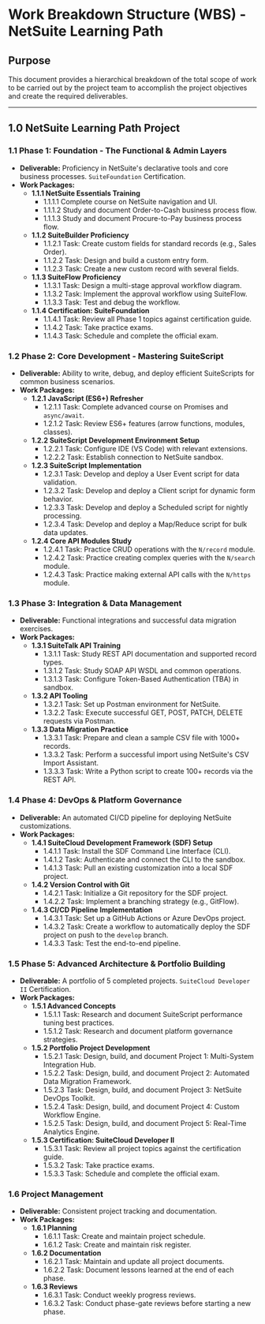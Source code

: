 # Work Breakdown Structure (WBS) - NetSuite Learning Path

## Purpose
This document provides a hierarchical breakdown of the total scope of work to be carried out by the project team to accomplish the project objectives and create the required deliverables.

---

## 1.0 NetSuite Learning Path Project

### 1.1 Phase 1: Foundation - The Functional & Admin Layers
*   **Deliverable:** Proficiency in NetSuite's declarative tools and core business processes. `SuiteFoundation` Certification.
*   **Work Packages:**
    *   **1.1.1 NetSuite Essentials Training**
        *   1.1.1.1 Complete course on NetSuite navigation and UI.
        *   1.1.1.2 Study and document Order-to-Cash business process flow.
        *   1.1.1.3 Study and document Procure-to-Pay business process flow.
    *   **1.1.2 SuiteBuilder Proficiency**
        *   1.1.2.1 Task: Create custom fields for standard records (e.g., Sales Order).
        *   1.1.2.2 Task: Design and build a custom entry form.
        *   1.1.2.3 Task: Create a new custom record with several fields.
    *   **1.1.3 SuiteFlow Proficiency**
        *   1.1.3.1 Task: Design a multi-stage approval workflow diagram.
        *   1.1.3.2 Task: Implement the approval workflow using SuiteFlow.
        *   1.1.3.3 Task: Test and debug the workflow.
    *   **1.1.4 Certification: SuiteFoundation**
        *   1.1.4.1 Task: Review all Phase 1 topics against certification guide.
        *   1.1.4.2 Task: Take practice exams.
        *   1.1.4.3 Task: Schedule and complete the official exam.

### 1.2 Phase 2: Core Development - Mastering SuiteScript
*   **Deliverable:** Ability to write, debug, and deploy efficient SuiteScripts for common business scenarios.
*   **Work Packages:**
    *   **1.2.1 JavaScript (ES6+) Refresher**
        *   1.2.1.1 Task: Complete advanced course on Promises and `async/await`.
        *   1.2.1.2 Task: Review ES6+ features (arrow functions, modules, classes).
    *   **1.2.2 SuiteScript Development Environment Setup**
        *   1.2.2.1 Task: Configure IDE (VS Code) with relevant extensions.
        *   1.2.2.2 Task: Establish connection to NetSuite sandbox.
    *   **1.2.3 SuiteScript Implementation**
        *   1.2.3.1 Task: Develop and deploy a User Event script for data validation.
        *   1.2.3.2 Task: Develop and deploy a Client script for dynamic form behavior.
        *   1.2.3.3 Task: Develop and deploy a Scheduled script for nightly processing.
        *   1.2.3.4 Task: Develop and deploy a Map/Reduce script for bulk data updates.
    *   **1.2.4 Core API Modules Study**
        *   1.2.4.1 Task: Practice CRUD operations with the `N/record` module.
        *   1.2.4.2 Task: Practice creating complex queries with the `N/search` module.
        *   1.2.4.3 Task: Practice making external API calls with the `N/https` module.

### 1.3 Phase 3: Integration & Data Management
*   **Deliverable:** Functional integrations and successful data migration exercises.
*   **Work Packages:**
    *   **1.3.1 SuiteTalk API Training**
        *   1.3.1.1 Task: Study REST API documentation and supported record types.
        *   1.3.1.2 Task: Study SOAP API WSDL and common operations.
        *   1.3.1.3 Task: Configure Token-Based Authentication (TBA) in sandbox.
    *   **1.3.2 API Tooling**
        *   1.3.2.1 Task: Set up Postman environment for NetSuite.
        *   1.3.2.2 Task: Execute successful GET, POST, PATCH, DELETE requests via Postman.
    *   **1.3.3 Data Migration Practice**
        *   1.3.3.1 Task: Prepare and clean a sample CSV file with 1000+ records.
        *   1.3.3.2 Task: Perform a successful import using NetSuite's CSV Import Assistant.
        *   1.3.3.3 Task: Write a Python script to create 100+ records via the REST API.

### 1.4 Phase 4: DevOps & Platform Governance
*   **Deliverable:** An automated CI/CD pipeline for deploying NetSuite customizations.
*   **Work Packages:**
    *   **1.4.1 SuiteCloud Development Framework (SDF) Setup**
        *   1.4.1.1 Task: Install the SDF Command Line Interface (CLI).
        *   1.4.1.2 Task: Authenticate and connect the CLI to the sandbox.
        *   1.4.1.3 Task: Pull an existing customization into a local SDF project.
    *   **1.4.2 Version Control with Git**
        *   1.4.2.1 Task: Initialize a Git repository for the SDF project.
        *   1.4.2.2 Task: Implement a branching strategy (e.g., GitFlow).
    *   **1.4.3 CI/CD Pipeline Implementation**
        *   1.4.3.1 Task: Set up a GitHub Actions or Azure DevOps project.
        *   1.4.3.2 Task: Create a workflow to automatically deploy the SDF project on push to the `develop` branch.
        *   1.4.3.3 Task: Test the end-to-end pipeline.

### 1.5 Phase 5: Advanced Architecture & Portfolio Building
*   **Deliverable:** A portfolio of 5 completed projects. `SuiteCloud Developer II` Certification.
*   **Work Packages:**
    *   **1.5.1 Advanced Concepts**
        *   1.5.1.1 Task: Research and document SuiteScript performance tuning best practices.
        *   1.5.1.2 Task: Research and document platform governance strategies.
    *   **1.5.2 Portfolio Project Development**
        *   1.5.2.1 Task: Design, build, and document Project 1: Multi-System Integration Hub.
        *   1.5.2.2 Task: Design, build, and document Project 2: Automated Data Migration Framework.
        *   1.5.2.3 Task: Design, build, and document Project 3: NetSuite DevOps Toolkit.
        *   1.5.2.4 Task: Design, build, and document Project 4: Custom Workflow Engine.
        *   1.5.2.5 Task: Design, build, and document Project 5: Real-Time Analytics Engine.
    *   **1.5.3 Certification: SuiteCloud Developer II**
        *   1.5.3.1 Task: Review all project topics against the certification guide.
        *   1.5.3.2 Task: Take practice exams.
        *   1.5.3.3 Task: Schedule and complete the official exam.

### 1.6 Project Management
*   **Deliverable:** Consistent project tracking and documentation.
*   **Work Packages:**
    *   **1.6.1 Planning**
        *   1.6.1.1 Task: Create and maintain project schedule.
        *   1.6.1.2 Task: Create and maintain risk register.
    *   **1.6.2 Documentation**
        *   1.6.2.1 Task: Maintain and update all project documents.
        *   1.6.2.2 Task: Document lessons learned at the end of each phase.
    *   **1.6.3 Reviews**
        *   1.6.3.1 Task: Conduct weekly progress reviews.
        *   1.6.3.2 Task: Conduct phase-gate reviews before starting a new phase.